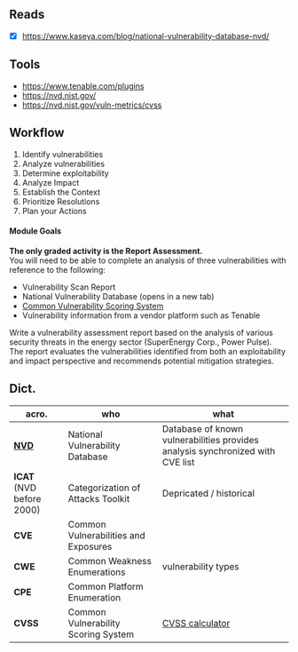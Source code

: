 ## Reads 
- [x] https://www.kaseya.com/blog/national-vulnerability-database-nvd/
## Tools
- https://www.tenable.com/plugins
- https://nvd.nist.gov/
- https://nvd.nist.gov/vuln-metrics/cvss

## Workflow
1. Identify vulnerabilities
2. Analyze vulnerabilities
3. Determine exploitability
4. Analyze Impact
5. Establish the Context
6. Prioritize Resolutions
7. Plan your Actions


#### Module Goals
**The only graded activity is the Report Assessment.** \
You will need to be able to complete an analysis of three vulnerabilities with reference to the following:
- Vulnerability Scan Report
- National Vulnerability Database (opens in a new tab)
- [Common Vulnerability Scoring System ](https://www.first.org/cvss/)
- Vulnerability information from a vendor platform such as Tenable

Write a vulnerability assessment report based on the analysis of various security threats in the energy sector (SuperEnergy Corp., Power Pulse). \
The report evaluates the vulnerabilities identified from both an exploitability and impact perspective and recommends potential mitigation strategies.


## Dict.
| acro.| who| what|
|-|-|-|
|[**NVD**](https://nvd.nist.gov/)|National Vulnerability Database| Database of known vulnerabilities provides analysis synchronized with CVE list
|**ICAT** (NVD before 2000)|Categorization of Attacks Toolkit| Depricated /  historical|
|**CVE**|Common Vulnerabilities and Exposures||
|**CWE**|Common Weakness Enumerations|vulnerability types|
|**CPE**|Common Platform Enumeration ||
|**CVSS**|Common Vulnerability Scoring System|[CVSS calculator](https://nvd.nist.gov/vuln-metrics/cvss)|
